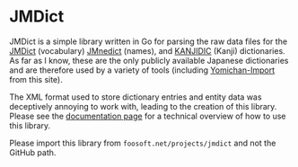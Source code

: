 <!-- +++
Area = "projects"
GitHub = "jmdict"
Layout = "page"
Tags = ["golang", "japanese", "mit license"]
Description = "Library for processing JMDict, JMnedict, and KANJDIC Japanese dictionaries."
Collection = "ProjectsComplete"
+++ -->

# JMDict

JMDict is a simple library written in Go for parsing the raw data files for the
[JMDict](http://www.edrdg.org/jmdict/j_jmdict.html) (vocabulary)
[JMnedict](http://www.edrdg.org/enamdict/enamdict_doc.html) (names), and
[KANJIDIC](http://nihongo.monash.edu/kanjidic2/index.html) (Kanji) dictionaries. As far as I know, these are the only
publicly available Japanese dictionaries and are therefore used by a variety of tools (including
[Yomichan-Import](https://foosoft.net/projects/yomichan-import) from this site).

The XML format used to store dictionary entries and entity data was deceptively annoying to work with, leading to the
creation of this library. Please see the [documentation page](https://godoc.org/foosoft.net/projects/jmdict) for a
technical overview of how to use this library.

Please import this library from `foosoft.net/projects/jmdict` and not the GitHub path.
